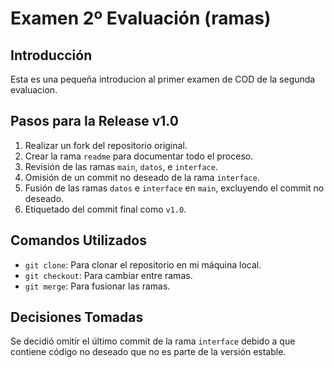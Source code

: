 # Examen 2º Evaluación (ramas)

## Introducción
Esta es una pequeña introducion al primer examen de COD de la segunda evaluacion. 

## Pasos para la Release v1.0
1. Realizar un fork del repositorio original.
2. Crear la rama `readme` para documentar todo el proceso.
3. Revisión de las ramas `main`, `datos`, e `interface`.
4. Omisión de un commit no deseado de la rama `interface`.
5. Fusión de las ramas `datos` e `interface` en `main`, excluyendo el commit no deseado.
6. Etiquetado del commit final como `v1.0`.

## Comandos Utilizados
- `git clone`: Para clonar el repositorio en mi máquina local.
- `git checkout`: Para cambiar entre ramas.
- `git merge`: Para fusionar las ramas.

## Decisiones Tomadas
Se decidió omitir el último commit de la rama `interface` debido a que contiene código no deseado que no es parte de la versión estable.
